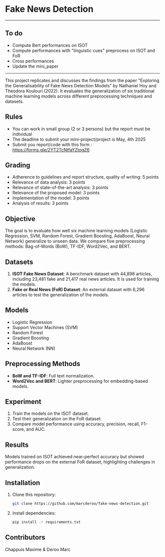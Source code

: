 # Fake News Detection

-------------------------------------------------------------------
## To do
- Compute Bert performances on ISOT
- Compute performances with "linguistic cues" preprocess on ISOT and FoR
- Cross performances
- Update the mini_paper

-------------------------------------------------------------------

This project replicates and discusses the findings from the paper "Exploring the Generalisability of Fake News Detection Models" by Nathaniel Hoy and Theodora Koulouri (2022). It evaluates the generalization of six traditional machine learning models across different preprocessing techniques and datasets.

## Rules
- You can work in small group (2 or 3 persons) but the report must be individual
- The deadline to submit your mini-project/project is May, 4th 2025
- Submit you report/code with this form : https://forms.gle/2YT2TcNtfaYZtogZ6

## Grading
- Adherence to guidelines and report structure, quality of writing: 5 points
- Relevance of data analysis: 3 points
- Relevance of state-of-the-art analysis: 3 points
- Relevance of the proposed model: 3 points
- Implementation of the model: 3 points
- Analysis of results: 3 points

## Objective

The goal is to evaluate how well six machine learning models (Logistic Regression, SVM, Random Forest, Gradient Boosting, AdaBoost, Neural Network) generalize to unseen data. We compare five preprocessing methods: Bag-of-Words (BoW), TF-IDF, Word2Vec, and BERT.

## Datasets

1. **ISOT Fake News Dataset**: A benchmark dataset with 44,898 articles, including 23,481 fake and 21,417 real news articles. It is used for training the models.
2. **Fake or Real News (FoR) Dataset**: An external dataset with 6,296 articles to test the generalization of the models.

## Models

- Logistic Regression
- Support Vector Machines (SVM)
- Random Forest
- Gradient Boosting
- AdaBoost
- Neural Network (NN)

## Preprocessing Methods

- **BoW and TF-IDF**: Full text normalization.
- **Word2Vec and BERT**: Lighter preprocessing for embedding-based models.

## Experiment

1. Train the models on the ISOT dataset.
2. Test their generalization on the FoR dataset.
3. Compare model performance using accuracy, precision, recall, F1-score, and AUC.

## Results

Models trained on ISOT achieved near-perfect accuracy but showed performance drops on the external FoR dataset, highlighting challenges in generalization.

## Installation

1. Clone this repository:
    ```bash
    git clone https://github.com/marcderoo/fake-news-detection.git
    ```
2. Install dependencies:
    ```bash
    pip install -r requirements.txt
    ```

## Contributors
Chappuis Maxime & Deroo Marc

